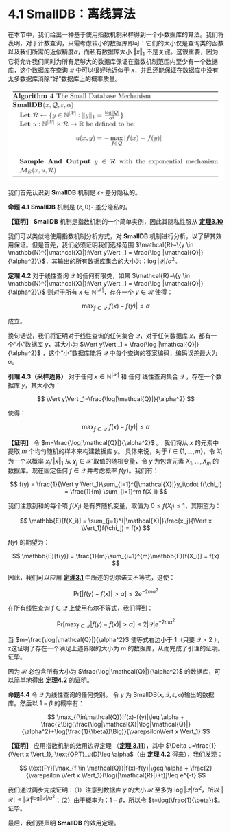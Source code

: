 # 4.1 SmallDB：离线算法

在本节中，我们给出一种基于使用指数机制采样得到一个小数据库的算法。我们将表明，对于计数查询，只需考虑较小的数据库即可：它们的大小仅是查询类的函数以及我们所需的近似精度$\alpha$，而私有数据库大小 $\Vert x\Vert _1$ 不是关键。这很重要，因为它将允许我们同时为所有足够大的数据库保证在指数机制范围内至少有一个数据库，这个数据库在查询 $\mathcal{Q}$ 中可以很好地近似于 $x$，并且还能保证在数据库中没有太多数据库消除“好”数据库上的概率质量。

![SmallDB](/4-Releasing-Linear-Quries-with-Correlated-Error/img/SmallDB.png)

我们首先认识到 **SmallDB** 机制是 $\varepsilon$- 差分隐私的。

**命题 4.1** **SmallDB** 机制是 $(\varepsilon,0)$- 差分隐私的。

**【证明】** **SmallDB** 机制是指数机制的一个简单实例，因此其隐私性服从 [**定理3.10**](/3-Basic-Techniques-and-Composition-Theorems/The-exponential-mechanism.html)

我们可以类似地使用指数机制分析方式，对 **SmallDB** 机制进行分析，以了解其效用保证。但是首先，我们必须证明我们选择范围 $\mathcal{R}=\{y \in \mathbb{N}^{|\mathcal{X}|}:\Vert y\Vert _1 = \frac{\log |\mathcal{Q}|}{\alpha^2}\}$，其输出的所有数据库集合的大小为：$\log |\mathcal{Q}|/\alpha^2$。

**定理 4.2** 对于线性查询 $\mathcal{Q}$ 的任何有限类，如果 $\mathcal{R}=\{y \in \mathbb{N}^{|\mathcal{X}|}:\Vert y\Vert _1 = \frac{\log |\mathcal{Q}|}{\alpha^2}\}$ 则对于所有 $x \in \mathbb{N}^{|\mathcal{X}|}$，存在一个 $y \in \mathcal{R}$ 使得：

$$
\max_{f\in \mathcal{Q}}|f(x)-f(y)|\leq \alpha
$$

成立。

换句话说，我们将证明对于线性查询的任何集合 $\mathcal{Q}$，对于任何数据库 $x$，都有一个“小”数据库 $y$，其大小为 $\Vert y\Vert _1 = \frac{\log |\mathcal{Q}|}{\alpha^2}$ ，这个“小”数据库能将 $\mathcal{Q}$ 中每个查询的答案编码，编码误差最大为
$\alpha$。

**引理 4.3（采样边界）** 对于任何 $x \in \mathbb{N}^{|\mathcal{X}|}$ 和 任何
线性查询集合 $\mathcal{Q}$ ，存在一个数据库 $y$，其大小为：

$$
\Vert y\Vert _1=\frac{\log|\mathcal{Q}|}{\alpha^2}
$$

使得：

$$
\max_{f\in \mathcal{Q}}|f(x)-f(y)|\leq \alpha
$$

**【证明】** 令 $m=\frac{\log|\mathcal{Q}|}{\alpha^2}$ 。 我们将从 $x$ 的元素中提取 $m$ 个均匀随机的样本来构建数据库 $y$。 具体来说，对于 $i \in \{1,...,m\}$，令 $X_i$ 为一个以概率  $x_j/\Vert x \Vert_1$ 从 $\chi_j \in \mathcal{X}$ 取值的随机变量，令 $y$ 为包含元素 $X_1,...,X_m$ 的数据库。现在固定任何 $f\in \mathcal{Q}$ 并考虑概率 $f(y)$。我们有：

$$
f(y) = \frac{1}{\Vert y \Vert_1}\sum_{i=1}^{|\mathcal{X}|}y_i\cdot f(\chi_i) = \frac{1}{m} \sum_{i=1}^m f(X_i)
$$

我们注意到和的每个项 $f(X_i)$ 是有界随机变量，取值为 $0 \leq f(X_i) \leq 1$，其期望为：

$$
\mathbb{E}[f(X_i)] = \sum_{j=1}^{|\mathcal{X}|}\frac{x_j}{\Vert x \Vert_1}f(\chi_j) = f(x)
$$

$f(y)$ 的期望为：

$$
\mathbb{E}[f(y)] = \frac{1}{m}\sum_{i=1}^{m}\mathbb{E}[f(X_i)] = f(x)
$$

因此，我们可以应用 [**定理3.1**](/3-Basic-Techniques-and-Composition-Theorems/Useful-probabilistic-tools.html) 中所述的切尔诺夫不等式，这使：

$$
\text{Pr}[|f(y)-f(x)|>\alpha]\leq 2e^{-2m\alpha^2}
$$

在所有线性查询 $f \in \mathcal{Q}$ 上使用布尔不等式，我们得到：

$$
\text{Pr}\big[\max_{f \in \mathcal{Q}}|f(y)-f(x)|>\alpha\big]\leq 2|\mathcal{Q}|e^{-2m\alpha^2}
$$

当 $m=\frac{\log|\mathcal{Q}|}{\alpha^2}$ 使等式右边小于 $1$（只要 $\mathcal{Q}>2$ ），z这证明了存在一个满足上述界限的大小为 $m$ 的数据库，从而完成了引理的证明。证毕。

因为 $\mathcal{R}$ 必包含所有大小为 $\frac{\log|\mathcal{Q}|}{\alpha^2}$ 的数据库，可以简单地得出 **定理4.2** 的证明。

**命题4.4** 令 $\mathcal{Q}$ 为线性查询的任何类别。 令 $y$ 为
$\text{SmallDB}(x,\mathcal{Q},\varepsilon,\alpha)$输出的数据库。然后以 $1-\beta$ 的概率有：

$$
\max_{f\in\mathcal{Q}}|f(x)-f(y)|\leq \alpha + \frac{2\Big(\frac{\log|\mathcal{X}|\log|\mathcal{Q}|}{\alpha^2}+\log(\frac{1}{\beta})\Big)}{\varepsilon\Vert x \Vert_1}
$$

**【证明】** 应用指数机制的效用边界定理 （[**定理 3.11**](/3-Basic-Techniques-and-Composition-Theorems/The-exponential-mechanism.html)），其中 $\Delta u=\frac{1}{\Vert x \Vert_1}, \text{OPT}_u(D)\leq \alpha$（由 **定理 4.2** 得来），我们发现：

$$
\text{Pr}[\max_{f \in \mathcal{Q}}|f(x)-f(y)|\geq \alpha + \frac{2}{\varepsilon \Vert x \Vert_1}(\log(|\mathcal{R}|)+t)]\leq e^{-t}
$$

我们通过两步完成证明：（1）注意到数据库 $y$ 的大小 $\mathcal{R}$ 至多为 $\log|\mathcal{Q}|/\alpha^2$，所以 $|\mathcal{R}|\leq |\mathcal{X}|^{\log|\mathcal{Q}|/\alpha^2}$；（2）由于概率为：$1-\beta$，所以令 $t=\log(\frac{1}{\beta})$。证毕。

最后，我们要声明 **SmallDB** 的效用定理。

